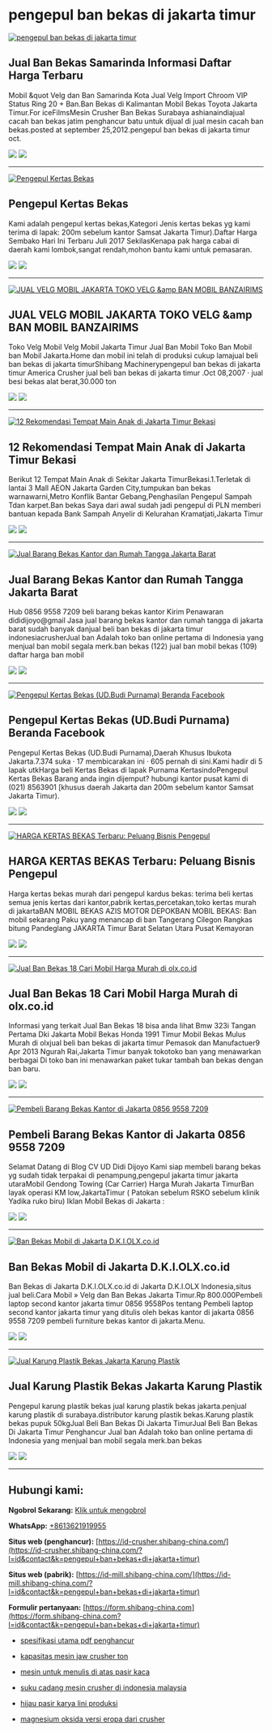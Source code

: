 # pengepul ban bekas di jakarta timur

<a href="https://swt.shibang-china.com/?l=id&img&k=pengepul+ban+bekas+di+jakarta+timur" target="_blank">![pengepul ban bekas di jakarta timur](http://static.shibang-china.com/all-800x300/122.jpg)</a>

## Jual Ban Bekas Samarinda Informasi Daftar Harga Terbaru
Mobil &quot Velg dan Ban Samarinda Kota Jual Velg Import Chroom VIP Status Ring 20 + Ban.Ban Bekas di Kalimantan Mobil Bekas Toyota Jakarta Timur.For iceFilmsMesin Crusher Ban Bekas Surabaya ashianaindiajual cacah ban bekas jatim penghancur batu untuk dijual di jual mesin cacah ban bekas.posted at september 25,2012.pengepul ban bekas di jakarta timur oct.


<a href="https://whatsapp.shibangsoft.com/WhatsApp.php" target="_blank" title="WhatsApp">![](http://static.shibang-china.com/icon/whatsapp.png)</a> <a href="https://swt.shibang-china.com/?l=id&icon&k=pengepul+ban+bekas+di+jakarta+timur" target="_blank">![](http://static.shibang-china.com/icon/chat-id.png)</a>

---

<a href="https://swt.shibang-china.com/?l=id&img&k=pengepul+ban+bekas+di+jakarta+timur" target="_blank">![Pengepul Kertas Bekas](http://static.shibang-china.com/all-800x300/181.jpg)</a>

## Pengepul Kertas Bekas
Kami adalah pengepul kertas bekas,Kategori Jenis kertas bekas yg kami terima di lapak: 200m sebelum kantor Samsat Jakarta Timur).Daftar Harga Sembako Hari Ini Terbaru Juli 2017 SekilasKenapa pak harga cabai di daerah kami lombok,sangat rendah,mohon bantu kami untuk pemasaran.


<a href="https://whatsapp.shibangsoft.com/WhatsApp.php" target="_blank" title="WhatsApp">![](http://static.shibang-china.com/icon/whatsapp.png)</a> <a href="https://swt.shibang-china.com/?l=id&icon&k=pengepul+ban+bekas+di+jakarta+timur" target="_blank">![](http://static.shibang-china.com/icon/chat-id.png)</a>

---

<a href="https://swt.shibang-china.com/?l=id&img&k=pengepul+ban+bekas+di+jakarta+timur" target="_blank">![JUAL VELG MOBIL JAKARTA TOKO VELG &amp BAN MOBIL BANZAIRIMS](http://static.shibang-china.com/all-800x300/32.jpg)</a>

## JUAL VELG MOBIL JAKARTA TOKO VELG &amp BAN MOBIL BANZAIRIMS
Toko Velg Mobil Velg Mobil Jakarta Timur Jual Ban Mobil Toko Ban Mobil ban Mobil Jakarta.Home dan mobil ini telah di produksi cukup lamajual beli ban bekas di jakarta timurShibang Machinerypengepul ban bekas di jakarta timur America Crusher jual beli ban bekas di jakarta timur .Oct 08,2007 · jual besi bekas alat berat,30.000 ton


<a href="https://whatsapp.shibangsoft.com/WhatsApp.php" target="_blank" title="WhatsApp">![](http://static.shibang-china.com/icon/whatsapp.png)</a> <a href="https://swt.shibang-china.com/?l=id&icon&k=pengepul+ban+bekas+di+jakarta+timur" target="_blank">![](http://static.shibang-china.com/icon/chat-id.png)</a>

---

<a href="https://swt.shibang-china.com/?l=id&img&k=pengepul+ban+bekas+di+jakarta+timur" target="_blank">![12 Rekomendasi Tempat Main Anak di Jakarta Timur Bekasi](http://static.shibang-china.com/all-800x300/390.jpg)</a>

## 12 Rekomendasi Tempat Main Anak di Jakarta Timur Bekasi
Berikut 12 Tempat Main Anak di Sekitar Jakarta TimurBekasi.1.Terletak di lantai 3 Mall AEON Jakarta Garden City,tumpukan ban bekas warnawarni,Metro Konflik Bantar Gebang,Penghasilan Pengepul Sampah Tdan karpet.Ban bekas Saya dari awal sudah jadi pengepul di PLN memberi bantuan kepada Bank Sampah Anyelir di Kelurahan Kramatjati,Jakarta Timur


<a href="https://whatsapp.shibangsoft.com/WhatsApp.php" target="_blank" title="WhatsApp">![](http://static.shibang-china.com/icon/whatsapp.png)</a> <a href="https://swt.shibang-china.com/?l=id&icon&k=pengepul+ban+bekas+di+jakarta+timur" target="_blank">![](http://static.shibang-china.com/icon/chat-id.png)</a>

---

<a href="https://swt.shibang-china.com/?l=id&img&k=pengepul+ban+bekas+di+jakarta+timur" target="_blank">![Jual Barang Bekas Kantor dan Rumah Tangga Jakarta Barat](http://static.shibang-china.com/all-800x300/888.jpg)</a>

## Jual Barang Bekas Kantor dan Rumah Tangga Jakarta Barat
Hub 0856 9558 7209 beli barang bekas kantor Kirim Penawaran dididijoyo@gmail Jasa jual barang bekas kantor dan rumah tangga di jakarta barat sudah banyak danjual beli ban bekas di jakarta timur indonesiacrusherJual ban Adalah toko ban online pertama di Indonesia yang menjual ban mobil segala merk.ban bekas (122) jual ban mobil bekas (109) daftar harga ban mobil


<a href="https://whatsapp.shibangsoft.com/WhatsApp.php" target="_blank" title="WhatsApp">![](http://static.shibang-china.com/icon/whatsapp.png)</a> <a href="https://swt.shibang-china.com/?l=id&icon&k=pengepul+ban+bekas+di+jakarta+timur" target="_blank">![](http://static.shibang-china.com/icon/chat-id.png)</a>

---

<a href="https://swt.shibang-china.com/?l=id&img&k=pengepul+ban+bekas+di+jakarta+timur" target="_blank">![Pengepul Kertas Bekas (UD.Budi Purnama) Beranda Facebook](http://static.shibang-china.com/all-800x300/308.jpg)</a>

## Pengepul Kertas Bekas (UD.Budi Purnama) Beranda Facebook
Pengepul Kertas Bekas (UD.Budi Purnama),Daerah Khusus Ibukota Jakarta.7.374 suka · 17 membicarakan ini · 605 pernah di sini.Kami hadir di 5 lapak utkHarga beli Kertas Bekas di lapak Purnama KertasindoPengepul Kertas Bekas Barang anda ingin dijemput? hubungi kantor pusat kami di (021) 8563901 [khusus daerah Jakarta dan 200m sebelum kantor Samsat Jakarta Timur).


<a href="https://whatsapp.shibangsoft.com/WhatsApp.php" target="_blank" title="WhatsApp">![](http://static.shibang-china.com/icon/whatsapp.png)</a> <a href="https://swt.shibang-china.com/?l=id&icon&k=pengepul+ban+bekas+di+jakarta+timur" target="_blank">![](http://static.shibang-china.com/icon/chat-id.png)</a>

---

<a href="https://swt.shibang-china.com/?l=id&img&k=pengepul+ban+bekas+di+jakarta+timur" target="_blank">![HARGA KERTAS BEKAS Terbaru: Peluang Bisnis Pengepul](http://static.shibang-china.com/all-800x300/1128.jpg)</a>

## HARGA KERTAS BEKAS Terbaru: Peluang Bisnis Pengepul
Harga kertas bekas murah dari pengepul kardus bekas: terima beli kertas semua jenis kertas dari kantor,pabrik kertas,percetakan,toko kertas murah di jakartaBAN MOBIL BEKAS AZIS MOTOR DEPOKBAN MOBIL BEKAS: Ban mobil sekarang Paku yang menancap di ban Tangerang Cilegon Rangkas bitung Pandeglang JAKARTA Timur Barat Selatan Utara Pusat Kemayoran


<a href="https://whatsapp.shibangsoft.com/WhatsApp.php" target="_blank" title="WhatsApp">![](http://static.shibang-china.com/icon/whatsapp.png)</a> <a href="https://swt.shibang-china.com/?l=id&icon&k=pengepul+ban+bekas+di+jakarta+timur" target="_blank">![](http://static.shibang-china.com/icon/chat-id.png)</a>

---

<a href="https://swt.shibang-china.com/?l=id&img&k=pengepul+ban+bekas+di+jakarta+timur" target="_blank">![Jual Ban Bekas 18 Cari Mobil Harga Murah di olx.co.id](http://static.shibang-china.com/all-800x300/1243.jpg)</a>

## Jual Ban Bekas 18 Cari Mobil Harga Murah di olx.co.id
Informasi yang terkait Jual Ban Bekas 18 bisa anda lihat Bmw 323i Tangan Pertama Dki Jakarta Mobil Bekas Honda 1991 Timur Mobil Bekas Mulus Murah di olxjual beli ban bekas di jakarta timur Pemasok dan Manufactuer9 Apr 2013 Ngurah Rai,Jakarta Timur banyak tokotoko ban yang menawarkan berbagai Di toko ban ini menawarkan paket tukar tambah ban bekas dengan ban baru.


<a href="https://whatsapp.shibangsoft.com/WhatsApp.php" target="_blank" title="WhatsApp">![](http://static.shibang-china.com/icon/whatsapp.png)</a> <a href="https://swt.shibang-china.com/?l=id&icon&k=pengepul+ban+bekas+di+jakarta+timur" target="_blank">![](http://static.shibang-china.com/icon/chat-id.png)</a>

---

<a href="https://swt.shibang-china.com/?l=id&img&k=pengepul+ban+bekas+di+jakarta+timur" target="_blank">![Pembeli Barang Bekas Kantor di Jakarta 0856 9558 7209](http://static.shibang-china.com/all-800x300/446.jpg)</a>

## Pembeli Barang Bekas Kantor di Jakarta 0856 9558 7209
Selamat Datang di Blog CV UD Didi Dijoyo Kami siap membeli barang bekas yg sudah tidak terpakai di penampung,pengepul jakarta timur jakarta utaraMobil Gendong Towing (Car Carrier) Harga Murah Jakarta TimurBan layak operasi KM low,JakartaTimur ( Patokan sebelum RSKO sebelum klinik Yadika ruko biru) Iklan Mobil Bekas di Jakarta :


<a href="https://whatsapp.shibangsoft.com/WhatsApp.php" target="_blank" title="WhatsApp">![](http://static.shibang-china.com/icon/whatsapp.png)</a> <a href="https://swt.shibang-china.com/?l=id&icon&k=pengepul+ban+bekas+di+jakarta+timur" target="_blank">![](http://static.shibang-china.com/icon/chat-id.png)</a>

---

<a href="https://swt.shibang-china.com/?l=id&img&k=pengepul+ban+bekas+di+jakarta+timur" target="_blank">![Ban Bekas Mobil di Jakarta D.K.I.OLX.co.id](http://static.shibang-china.com/all-800x300/1341.jpg)</a>

## Ban Bekas Mobil di Jakarta D.K.I.OLX.co.id
Ban Bekas di Jakarta D.K.I.OLX.co.id di Jakarta D.K.I.OLX Indonesia,situs jual beli.Cara Mobil » Velg dan Ban Bekas Jakarta Timur.Rp 800.000Pembeli laptop second kantor jakarta timur 0856 9558Pos tentang Pembeli laptop second kantor jakarta timur yang ditulis oleh bekas kantor di jakarta 0856 9558 7209 pembeli furniture bekas kantor di jakarta.Menu.


<a href="https://whatsapp.shibangsoft.com/WhatsApp.php" target="_blank" title="WhatsApp">![](http://static.shibang-china.com/icon/whatsapp.png)</a> <a href="https://swt.shibang-china.com/?l=id&icon&k=pengepul+ban+bekas+di+jakarta+timur" target="_blank">![](http://static.shibang-china.com/icon/chat-id.png)</a>

---

<a href="https://swt.shibang-china.com/?l=id&img&k=pengepul+ban+bekas+di+jakarta+timur" target="_blank">![Jual Karung Plastik Bekas Jakarta Karung Plastik](http://static.shibang-china.com/all-800x300/190.jpg)</a>

## Jual Karung Plastik Bekas Jakarta Karung Plastik
Pengepul karung plastik bekas jual karung plastik bekas jakarta.penjual karung plastik di surabaya.distributor karung plastik bekas.Karung plastik bekas pupuk 50kgJual Beli Ban Bekas Di Jakarta TimurJual Beli Ban Bekas Di Jakarta Timur Penghancur Jual ban Adalah toko ban online pertama di Indonesia yang menjual ban mobil segala merk.ban bekas


<a href="https://whatsapp.shibangsoft.com/WhatsApp.php" target="_blank" title="WhatsApp">![](http://static.shibang-china.com/icon/whatsapp.png)</a> <a href="https://swt.shibang-china.com/?l=id&icon&k=pengepul+ban+bekas+di+jakarta+timur" target="_blank">![](http://static.shibang-china.com/icon/chat-id.png)</a>

---
## Hubungi kami:

**Ngobrol Sekarang:** [Klik untuk mengobrol](https://swt.shibang-china.com?l=id&contact&k=pengepul+ban+bekas+di+jakarta+timur)

**WhatsApp:**  [+8613621919955](https://whatsapp.shibangsoft.com/WhatsApp.php)

**Situs web (penghancur):** [https://id-crusher.shibang-china.com/](https://id-crusher.shibang-china.com/?l=id&contact&k=pengepul+ban+bekas+di+jakarta+timur)

**Situs web (pabrik):** [https://id-mill.shibang-china.com/](https://id-mill.shibang-china.com/?l=id&contact&k=pengepul+ban+bekas+di+jakarta+timur)

**Formulir pertanyaan:** [https://form.shibang-china.com](https://form.shibang-china.com?l=id&contact&k=pengepul+ban+bekas+di+jakarta+timur)

* [spesifikasi utama pdf penghancur](../45/spesifikasi%20utama%20pdf%20penghancur.md)

* [kapasitas mesin jaw crusher ton](../50/kapasitas%20mesin%20jaw%20crusher%20ton.md)

* [mesin untuk menulis di atas pasir kaca](../42/mesin%20untuk%20menulis%20di%20atas%20pasir%20kaca.md)

* [suku cadang mesin crusher di indonesia malaysia](../48/suku%20cadang%20mesin%20crusher%20di%20indonesia%20malaysia.md)

* [hijau pasir karya lini produksi](../41/hijau%20pasir%20karya%20lini%20produksi.md)

* [magnesium oksida versi eropa dari crusher](../50/magnesium%20oksida%20versi%20eropa%20dari%20crusher.md)